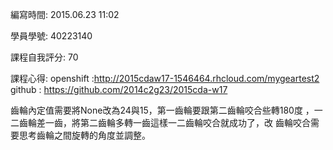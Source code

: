 編寫時間: 2015.06.23 11:02

學員學號: 40223140

課程自我評分: 70

課程心得:
openshift :http://2015cdaw17-1546464.rhcloud.com/mygeartest2
github : https://github.com/2014c2g23/2015cda-w17

齒輪內定值需要將None改為24與15，第一齒輪要跟第二齒輪咬合些轉180度
，一二齒輪差一齒，將第二齒輪多轉一齒這樣一二齒輪咬合就成功了，改
齒輪咬合需要思考齒輪之間旋轉的角度並調整。

